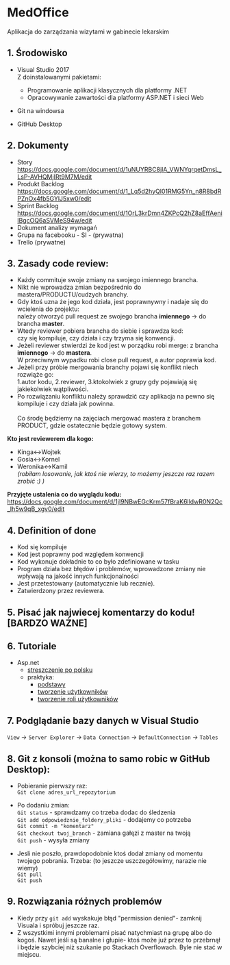 # MedOffice
Aplikacja do zarządzania wizytami w gabinecie lekarskim

## 1. Środowisko
- Visual Studio 2017<br/>
  Z doinstalowanymi pakietami: 
  - Programowanie aplikacji klasycznych dla platformy .NET
  - Opracowywanie zawartości dla platformy ASP.NET i sieci Web

- Git na windowsa
- GitHub Desktop

## 2. Dokumenty
- Story<br>
https://docs.google.com/document/d/1uNUYRBC8jlA_VWNYqrqetDmsL_LsP-AVHQMjIRt9M7M/edit
- Produkt Backlog<br>
https://docs.google.com/document/d/1_Lq5d2hyQl01RMG5Yn_n8R8bdRPZnOx4fb5GYlJ5xw0/edit
- Sprint Backlog<br>
https://docs.google.com/document/d/1OrL3krDmn4ZKPcQ2hZ8aEffAenilBgcOQ6aSVMeS94w/edit
- Dokument analizy wymagań
- Grupa na facebooku - SI - (prywatna)
- Trello (prywatne)

## 3. Zasady code review:
- Każdy commituje swoje zmiany na swojego imiennego brancha.
- Nikt nie wprowadza zmian bezpośrednio do mastera/PRODUCTU/cudzych branchy.
- Gdy ktoś uzna że jego kod działa, jest poprawnywny i nadaje się do wcielenia do projektu:<br>
  należy otworzyć pull request ze swojego brancha <b>imiennego</b> -> do brancha <b>master</b>.
- Wtedy reviewer pobiera brancha do siebie i sprawdza kod:<br>
  czy się kompiluje, czy działa i czy trzyma się konwencji.
- Jeżeli reviewer stwierdzi że kod jest w porządku robi merge: z brancha <b>imiennego</b> ->  do <b>mastera</b>.<br>
  W przeciwnym wypadku robi close pull request, a autor poprawia kod.
- Jeżeli przy próbie mergowania branchy pojawi się konflikt niech rozwiąże go:<br>
  1.autor kodu, 2.reviewer, 3.ktokolwiek z grupy gdy pojawiają się jakiekolwiek wątpliwości.
- Po rozwiązaniu konfliktu należy sprawdzić czy aplikacja na pewno się kompiluje i czy działa jak powinna.
<br><br>
Co środę będziemy na zajęciach mergować mastera z branchem PRODUCT, gdzie ostatecznie będzie gotowy system. 

**Kto jest reviewerem dla kogo:**<br/>
- Kinga<->Wojtek
- Gosia<->Kornel
- Weronika<->Kamil<br/>
*(robiłam losowanie, jak ktoś nie wierzy, to możemy jeszcze raz razem zrobić :) )*

**Przyjęte ustalenia co do wyglądu kodu:** <br>
https://docs.google.com/document/d/1jI9NBwEGcKrm57fBraK6lldwR0N2Qc_Ih5w9qB_xgv0/edit

## 4. Definition of done
- Kod się kompiluje
- Kod jest poprawny pod względem konwencji
- Kod wykonuje dokładnie to co było zdefiniowane w tasku
- Program działa bez błędów i problemów, wprowadzone zmiany nie wpływają na jakość innych funkcjonalności
- Jest przetestowany (automatycznie lub recznie).
- Zatwierdzony przez reviewera.

## 5. Pisać jak najwiecej komentarzy do kodu! [BARDZO WAŻNE]

## 6. Tutoriale
- Asp.net
  - [streszczenie po polsku](http://kurs.aspnetmvc.pl/MVC/)
  - praktyka:
    - [podstawy](https://docs.microsoft.com/en-us/aspnet/mvc/overview/getting-started/introduction/index)
    - [tworzenie użytkowników](https://docs.microsoft.com/en-us/aspnet/mvc/overview/security/create-an-aspnet-mvc-5-web-app-with-email-confirmation-and-password-reset)
    - [tworzenie roli użytkowników](https://code.msdn.microsoft.com/ASPNET-MVC-5-Security-And-44cbdb97)

## 7. Podglądanie bazy danych w Visual Studio
`View` -> `Server Explorer` -> `Data Connection` -> `DefaultConnection` -> `Tables` <br/>

## 8. Git z konsoli (można to samo robic w GitHub Desktop):

- Pobieranie pierwszy raz:<br/>
`Git clone adres_url_repozytorium`

- Po dodaniu zmian:<br/>
`Git status` - sprawdzamy co trzeba dodac do śledzenia<br/>
`Git add odpowiedznie_foldery_pliki` - dodajemy co potrzeba<br/>
`Git commit -m "komentarz"`<br/>
`Git checkout twoj_branch` - zamiana gałęzi z master na twoją<br/>
`Git push` - wysyła zmiany<br/>

- Jesli nie poszło, prawdopodobnie ktoś dodał zmiany od momentu twojego pobrania. Trzeba: (to jeszcze uszczegółowimy, narazie nie wiemy)<br/>
`Git pull`<br/>
`Git push`

## 9. Rozwiązania różnych problemów
- Kiedy przy `git add` wyskakuje błąd "permission denied"- zamknij Visuala i spróbuj jeszcze raz.
- Z wszystkimi innymi problemami pisać natychmiast na grupę albo do kogoś. Nawet jeśli są banalne i głupie- ktoś może już przez to przebrnął i będzie szybciej niż szukanie po Stackach Overflowach. Byle nie stać w miejscu.
